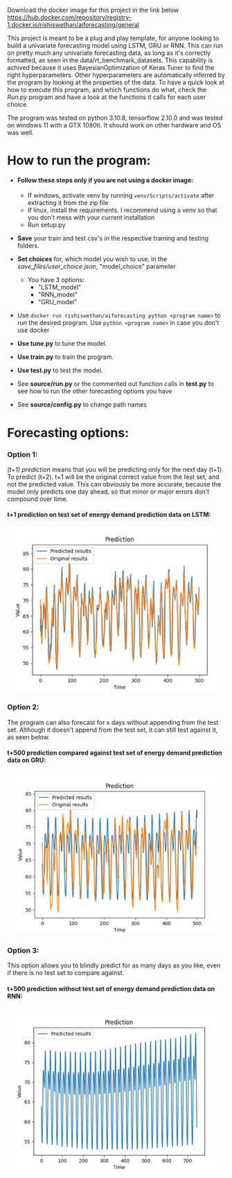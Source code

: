 Download the docker image for this project in the link below\
https://hub.docker.com/repository/registry-1.docker.io/rishiswethan/aiforecasting/general

This project is meant to be a plug and play template, for anyone looking to build a univariate forecasting model using LSTM, GRU or RNN.
This can run on pretty much any univariate forecasting data, as long as it's correctly formatted,
as seen in the data/rt_benchmark_datasets. This capability is achived because it uses BayesianOptimization of Keras Tuner to find the right hyperparameters.
Other hyperparameters are automatically inferred by the program by looking at the properties of the data.
To have a quick look at how to execute this program, and which functions do what, check the _Run.py_ program and
have a look at the functions it calls for each user choice.

The program was tested on python 3.10.8, tensorflow 2.10.0 and was tested on windows 11 with a GTX 1080ti. It should work on other hardware and OS was well.


# How to run the program:
 - #### Follow these steps only if you are not using a docker image:
   - If windows, activate venv by running `venv/Scripts/activate` after extracting it from the zip file
   - If linux, install the requirements. I recommend using a venv so that you don't mess with your current installation
   - Run setup.py


- **Save** your train and test csv's in the respective training and testing folders.
- **Set choices** for, which model you wish to use, in the _save_files/user_choice.json_, "model_choice" parameter
  - You have 3 options:
    - "LSTM_model"
    - "RNN_model"
    - "GRU_model"
- Use `docker run rishiswethan/aiforecasting python <program name>` to run the desired program. Use `python <program name>` in case you don't use docker
- **Use tune.py** to tune the model.
- **Use train.py** to train the program.
- **Use test.py** to test the model.
- See **source/run.py** or the commented out function calls in **test.py** to see how to run the other forecasting options you have
- See **source/config.py** to change path names

# Forecasting options:

### Option 1:
_(t+1) prediction_ means that you will be predicting only for the next day (t+1). To predict (t+2), 
t+1 will be the original correct value from the test set, and not the predicted value. This can obviously be more accurate,
because the model only predicts one day ahead, so that minor or major errors don't compound over time.

#### **t+1 prediction on test set of energy demand prediction data on LSTM:**

![img.png](img.png)

### Option 2:

The program can also forecast for x days without appending from the test set. 
Although it doesn't append from the test set, it can still test against it, as seen below.

#### **t+500 prediction compared against test set of energy demand prediction data on GRU:**

![img_1.png](img_1.png)

### Option 3:

This option allows you to blindly predict for as many days as you like, even if there is 
no test set to compare against. 

#### **t+500 prediction without test set of energy demand prediction data on RNN:**
![img_2.png](img_2.png)
